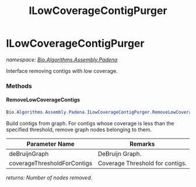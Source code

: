 ﻿---
title: ILowCoverageContigPurger
---

# ILowCoverageContigPurger
_namespace: [Bio.Algorithms.Assembly.Padena](N-Bio.Algorithms.Assembly.Padena.html)_

Interface removing contigs with low coverage.

### Methods

#### RemoveLowCoverageContigs
```csharp
Bio.Algorithms.Assembly.Padena.ILowCoverageContigPurger.RemoveLowCoverageContigs(Bio.Algorithms.Assembly.Graph.DeBruijnGraph,System.Double)
```
Build contigs from graph. For contigs whose coverage is less than 
 the specified threshold, remove graph nodes belonging to them.

|Parameter Name|Remarks|
|--------------|-------|
|deBruijnGraph|DeBruijn Graph.|
|coverageThresholdForContigs|Coverage Threshold for contigs.|

_returns: Number of nodes removed._




